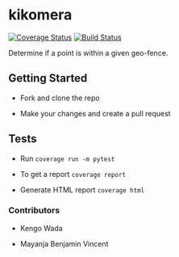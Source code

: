 # kikomera

[![Coverage Status](https://coveralls.io/repos/github/dynamene/kikomera/badge.svg?branch=develop)](https://coveralls.io/github/dynamene/kikomera?branch=develop) [![Build Status](https://travis-ci.org/dynamene/kikomera.svg?branch=develop)](https://travis-ci.org/dynamene/kikomera)

Determine if a point is within a given geo-fence.

## Getting Started

- Fork and clone the repo

- Make your changes and create a pull request

## Tests

- Run `coverage run -m pytest`

- To get a report `coverage report`

- Generate HTML report `coverage html`

### Contributors

- Kengo Wada

- Mayanja Benjamin Vincent
